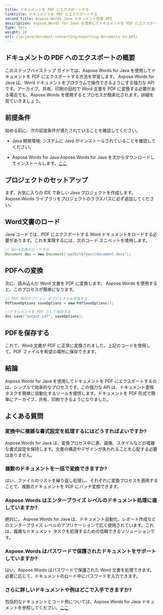 ```yaml
---
title: ドキュメントを PDF にエクスポートする
linktitle: ドキュメントを PDF にエクスポートする
second_title: Aspose.Words Java ドキュメント処理 API
description: Aspose.Words for Java を使用してドキュメントを PDF にエクスポートする方法を学びます。このステップバイステップのガイドでは、シームレスなドキュメント変換のプロセスを簡素化します。
type: docs
weight: 10
url: /ja/java/document-converting/exporting-documents-to-pdf/
---
```


## ドキュメントの PDF へのエクスポートの概要

このステップバイステップ ガイドでは、Aspose.Words for Java を使用してドキュメントを PDF にエクスポートする方法を学習します。 Aspose.Words for Java は、Word ドキュメントをプログラムで操作できるようにする強力な API です。アーカイブ、共有、印刷の目的で Word 文書を PDF に変換する必要がある場合でも、Aspose.Words を使用するとプロセスが簡素化されます。詳細を見ていきましょう。

## 前提条件

始める前に、次の前提条件が満たされていることを確認してください。

- Java 開発環境: システムに Java がインストールされていることを確認してください。

-  Aspose.Words for Java:Aspose.Words for Java を次からダウンロードしてインストールします。[ここ](https://releases.aspose.com/words/java/).

## プロジェクトのセットアップ

まず、お気に入りの IDE で新しい Java プロジェクトを作成します。 Aspose.Words ライブラリをプロジェクトのクラスパスに必ず追加してください。

## Word文書のロード

Java コードでは、PDF にエクスポートする Word ドキュメントをロードする必要があります。これを実現するには、次のコード スニペットを使用します。

```java
// Word文書をロードする
Document doc = new Document("path/to/your/document.docx");
```

## PDFへの変換

次に、読み込んだ Word 文書を PDF に変換します。 Aspose.Words を使用すると、このプロセスが簡単になります。

```java
// PDF 保存オプション オブジェクトを作成する
PdfSaveOptions saveOptions = new PdfSaveOptions();

//ドキュメントを PDF として保存する
doc.save("output.pdf", saveOptions);
```

## PDFを保存する

これで、Word 文書が PDF に正常に変換されました。上記のコードを使用して、PDF ファイルを希望の場所に保存できます。

## 結論

Aspose.Words for Java を使用してドキュメントを PDF にエクスポートするのは、シンプルで効率的なプロセスです。この強力な API は、ドキュメント変換タスクを簡単に自動化するツールを提供します。ドキュメントを PDF 形式で簡単にアーカイブ、共有、印刷できるようになりました。

## よくある質問

### 変換中に複雑な書式設定を処理するにはどうすればよいですか?

Aspose.Words for Java は、変換プロセス中に表、画像、スタイルなどの複雑な書式設定を保持します。文書の構造やデザインが失われることを心配する必要はありません。

### 複数のドキュメントを一括で変換できますか?

はい、ファイルのリストを繰り返し処理し、それぞれに変換プロセスを適用することで、複数のドキュメントを PDF にバッチ変換できます。

### Aspose.Words はエンタープライズ レベルのドキュメント処理に適していますか?

絶対に。 Aspose.Words for Java は、ドキュメント自動化、レポート作成などのエンタープライズ レベルのアプリケーションで広く使用されています。これは、複雑なドキュメント タスクを処理するための信頼できるソリューションです。

### Aspose.Words はパスワードで保護されたドキュメントをサポートしていますか?

はい、Aspose.Words はパスワードで保護された Word 文書を処理できます。必要に応じて、ドキュメントのロード中にパスワードを入力できます。

### さらに詳しいドキュメントや例はどこで入手できますか?

包括的なドキュメントとコード例については、Aspose.Words for Java ドキュメントを参照してください。[ここ](https://reference.aspose.com/words/java/).